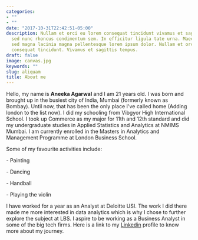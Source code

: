 ```yaml
---
categories:
- ""
- ""
date: "2017-10-31T22:42:51-05:00"
description: Nullam et orci eu lorem consequat tincidunt vivamus et sagittis magna
  sed nunc rhoncus condimentum sem. In efficitur ligula tate urna. Maecenas massa
  sed magna lacinia magna pellentesque lorem ipsum dolor. Nullam et orci eu lorem
  consequat tincidunt. Vivamus et sagittis tempus.
draft: false
image: canvas.jpg
keywords: ""
slug: aliquam
title: About me
---
```


Hello, my name is **Aneeka Agarwal** and I am 21 years old. 
I was born and brought up in the busiest city of India, Mumbai (formerly
known as Bombay). Until now, that has been the only place I've called
home (Adding london to the list now). I did my schooling from Vibgyor
High International School. I took up Commerce as my major for 11th and
12th standard and did my undergraduate studies in Applied Statistics and
Analytics at NMIMS Mumbai. I am currently
enrolled in the Masters in Analytics and Management Programme at London
Business School.

Some of my favourite activities include:

\- Painting 

\- Dancing 

\- Handball 

\- Playing the violin 

I have worked for a year as an Analyst at Deloitte USI. The work I did
there made me more interested in data analytics which is why I chose to
further explore the subject at LBS. I aspire to be working as a Business
Analyst in some of the big tech firms. Here is a link to my
[Linkedin](https://www.linkedin.com/in/aneeka-agarwal/) profile to know
more about my journey.
